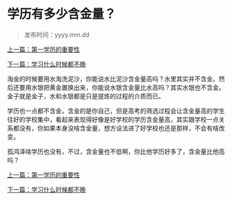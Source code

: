 # 学历有多少含金量？

> 发布时间：yyyy.mm.dd 

[上一篇：第一学历的重要性 ](/education/article63)

[下一篇：学习什么时候都不晚 ](/education/article65)



淘金的时候要用水淘洗泥沙，你能说水比泥沙含金量高吗？水里其实并不含金。然后还要用水银把黄金置换出来，你能说水银含金量比水高吗？其实水银也不含金。金子就是金子，水和水银都是只是提炼的过程的介质而已。

学历也一点都不含金，含金的是你自己，但是高考的筛选过程会让含金量高的学生往好的学校集中，看起来表现得好像是好学校的学历含金量高，其实跟学校一点关系都没有，你如果本身没啥含金量，想方设法进了好学校也还是那样，不会有啥改变。

孤鸿泽啥学历也没有，不过，含金量也不低啊，你比他学历好多了，含金量比他高吗？



[上一篇：第一学历的重要性 ](/education/article63)

[下一篇：学习什么时候都不晚 ](/education/article65)
